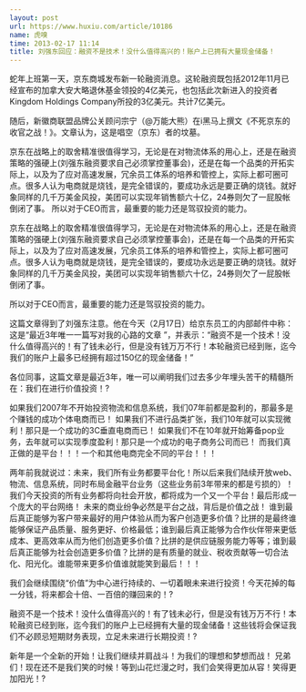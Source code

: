 ```yaml
---
layout: post
url: https://www.huxiu.com/article/10186
name: 虎嗅
time: 2013-02-17 11:14
title: 刘强东回应：融资不是技术！没什么值得高兴的！账户上已拥有大量现金储备！
---
```

蛇年上班第一天，京东商城发布新一轮融资消息。这轮融资既包括2012年11月已经宣布的加拿大安大略退休基金领投的4亿美元，也包括此次新进入的投资者Kingdom Holdings Company所投的3亿美元。共计7亿美元。

随后，新徽商联盟品牌公关顾问宗宁（@万能大熊）在i黑马上撰文《不死京东的收官之战！》。文章认为，这是唱空（京东）者的坟墓。

京东在战略上的取舍精准很值得学习，无论是在对物流体系的用心上，还是在融资策略的强硬上(刘强东融资要求自己必须掌控董事会)，还是在每一个品类的开拓实际上，以及为了应对高速发展，冗余员工体系的培养和管控上，实际上都可圈可点。很多人认为电商就是烧钱，是完全错误的，要成功永远是要正确的烧钱。就好象同样的几千万美金风投，美团可以实现年销售额六十亿，24券则欠了一屁股帐倒闭了事。 所以对于CEO而言，最重要的能力还是驾驭投资的能力。

京东在战略上的取舍精准很值得学习，无论是在对物流体系的用心上，还是在融资策略的强硬上(刘强东融资要求自己必须掌控董事会)，还是在每一个品类的开拓实际上，以及为了应对高速发展，冗余员工体系的培养和管控上，实际上都可圈可点。很多人认为电商就是烧钱，是完全错误的，要成功永远是要正确的烧钱。就好象同样的几千万美金风投，美团可以实现年销售额六十亿，24券则欠了一屁股帐倒闭了事。

所以对于CEO而言，最重要的能力还是驾驭投资的能力。

这篇文章得到了刘强东注意。他在今天（2月17日）给京东员工的内部邮件中称：这是“最近3年唯一一篇写对我的心路的文章 ”，并表示：“融资不是一个技术！没什么值得高兴的！有了钱未必行，但是没有钱万万不行！本轮融资已经到账，迄今我们的账户上最多已经拥有超过150亿的现金储备！”

各位同事，这篇文章是最近3年，唯一可以阐明我们过去多少年埋头苦干的精髓所在：我们在进行价值投资！?

如果我们2007年不开始投资物流和信息系统，我们07年前都是盈利的，那最多是个赚钱的成功个体电商而已！ 如果我们不进行品类扩张，我们10年就可以实现微利！那只是一个成功的3C垂直电商而已！ 如果我们不在10年就开始筹备pop业务，去年就可以实现季度盈利！那只是一个成功的电子商务公司而已！ 而我们真正做的是平台！！！一个和其他电商完全不同的平台！！！

两年前我就说过：未来，我们所有业务都要平台化！所以后来我们陆续开放web、物流、信息系统，同时布局金融平台业务（这些业务前3年带来的都是亏损的）！我们今天投资的所有业务都将向社会开放，都将成为一个又一个平台！最后形成一个庞大的平台网络！ 未来的商业纷争必然是平台之战，背后是价值之战！ 谁到最后真正能够为客户带来最好的用户体验从而为客户创造更多价值？比拼的是最终谁能够保证产品质量、服务更好、价格最低；谁到最后真正能够为合作伙伴带来更低成本、更高效率从而为他们创造更多价值？比拼的是供应链服务能力等等；谁到最后真正能够为社会创造更多价值？比拼的是有质量的就业、税收贡献等一切合法化、阳光化。谁能带来更多价值谁就能笑到最后！！！

我们会继续围绕“价值”为中心进行持续的、一切着眼未来进行投资！今天花掉的每一分钱，将来都会十倍、一百倍的赚回来的！?

融资不是一个技术！没什么值得高兴的！有了钱未必行，但是没有钱万万不行！本轮融资已经到账，迄今我们的账户上已经拥有大量的现金储备！这些钱将会保证我们不必顾忌短期财务表现，立足未来进行长期投资！?

新年是一个全新的开始！让我们继续并肩战斗！为我们的理想和梦想而战！ 兄弟们！现在还不是我们笑的时候！等到山花烂漫之时，我们会笑得更加从容！笑得更加阳光！?

